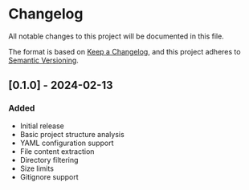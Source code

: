 # Changelog

All notable changes to this project will be documented in this file.

The format is based on [Keep a Changelog](https://keepachangelog.com/en/1.0.0/),
and this project adheres to [Semantic Versioning](https://semver.org/spec/v2.0.0.html).

## [0.1.0] - 2024-02-13

### Added
- Initial release
- Basic project structure analysis
- YAML configuration support
- File content extraction
- Directory filtering
- Size limits
- Gitignore support
